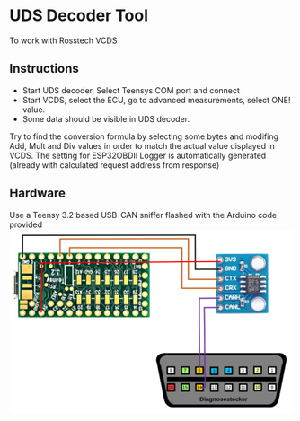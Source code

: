 # UDS Decoder Tool
To work with Rosstech VCDS

## Instructions
- Start UDS decoder, Select Teensys COM port and connect
- Start VCDS, select the ECU, go to advanced measurements, select ONE! value.
- Some data should be visible in UDS decoder. 


Try to find the conversion formula by selecting some bytes and modifing Add, Mult and Div values in order to match the actual value displayed in VCDS. The setting for ESP32OBDII Logger is automatically generated (already with calculated request address from response)

## Hardware

Use a Teensy 3.2 based USB-CAN sniffer flashed with the Arduino code provided     
![Teensy 3.2 sniffer wiring](TeensyCanSniffer/wiring.png?raw=true "Teensy wiring")
